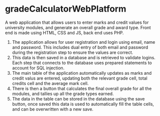 # gradeCalculatorWebPlatform
A web application that allows users to enter marks and credit values for university modules, and generate an overall grade and award type.
Front end is made using HTML, CSS and JS, back end uses PHP.
1. The application allows for user registration and login using email, name and password. This includes dual entry of both email and password during the registration step to ensure the values are correct.
2. This data is then saved in a database and is retrieved to validate logins. Each step that connects to the database uses prepared statements to account for SQL injection.
3. The main table of the application automatically updates as marks and credit valus are entered, updating both the relevant grade cell, total credits cell and the average mark cell.
4. There is then a button that calculates the final overall grade for all the modules, and tallies up all the grade types earned.
5. The data in the table can be stored in the database using the save button, once saved this data is used to automatically fill the table cells, and can be overwritten with a new save.
